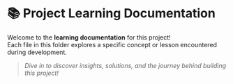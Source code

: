 # 📚 Project Learning Documentation

Welcome to the **learning documentation** for this project!  
Each file in this folder explores a specific concept or lesson encountered during development.

> _Dive in to discover insights, solutions, and the journey behind building this project!_